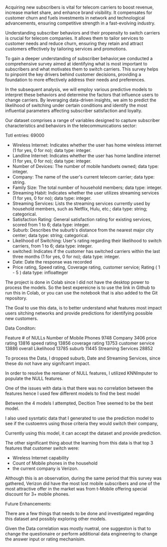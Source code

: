 Acquiring new subscribers is vital for telecom carriers to boost revenue, increase market share, and enhance brand visibility. It compensates for customer churn and fuels investments in network and technological advancements, ensuring competitive strength in a fast-evolving industry.

Understanding subscriber behaviors and their propensity to switch carriers is crucial for telecom companies. It allows them to tailor services to customer needs and reduce churn, ensuring they retain and attract customers effectively by tailoring services and promotions.

To gain a deeper understanding of subscriber behavior,we conducted a comprehensive survey aimed at identifying what is most important to subscribers and what motivates them to switch carriers. This survey helps to pinpoint the key drivers behind customer decisions, providing a foundation to more effectively address their needs and preferences.

In the subsequent analysis, we will employ various predictive models to interpret these behaviors and determine the factors that influence users to change carriers. By leveraging data-driven insights, we aim to predict the likelihood of switching under certain conditions and identify the most influential parameters affecting subscriber satisfaction and loyalty.

Our dataset comprises a range of variables designed to capture subscriber characteristics and behaviors in the telecommunications sector:

Totl entries: 69000

- Wireless Internet: Indicates whether the user has home wireless internet (1 for yes, 0 for no); data type: integer.
- Landline Internet: Indicates whether the user has home landline internet (1 for yes, 0 for no); data type: integer.
- Number of Devices: The number of mobile handsets owned; data type: integer.
- Company: The name of the user's current telecom carrier; data type: string.
- Family Size: The total number of household members; data type: integer.
- Streaming Habit: Indicates whether the user utilizes streaming services (1 for yes, 0 for no); data type: integer.
- Streaming Services: Lists the streaming services currently used by household members, such as Netflix, Hulu, etc.; data type: string; categorical.
- Satisfaction Rating: General satisfaction rating for existing services, scored from 1 to 6; data type: integer.
- Suburb: Describes the suburb's distance from the nearest major city center; data type: string; categorical.
- Likelihood of Switching: User's rating regarding their likelihood to switch carriers, from 1 to 6; data type: integer.
- switched: Indicates if the customer has switched carriers within the last three months (1 for yes, 0 for no); data type: integer.
- Date: Date the response was recorded
- Price rating, Speed rating, Coverage rating, customer service; Rating ( 1 - 5 ) data type: infloatteger


The project is done in Colab since I did not have the desktop power to process the models. So the best expereicne is to use the link in Github to run this in Colab, or you can use the notebook that is also added to the Git repository.


The Goal to use this data, is to better understand what features most impact users sitching networks and provide predictions for identifying possible new customers.


Data Conditon:

Feature			 # of NULLs
Number of Mobile Phones     9748
Company                     3406
price rating               13816
speed rating               13856
coverage rating            13753
customer service           13886
overall Likelihood         13785
suburb                     11445
Streaming Services         28852 

To process the Data, I dropped suburb, Date and Streaming Services, since these do not have any signifcanrt impact.

In order to resolve the remianer of NULL features, I utilized KNNImputer to populate the NULL features.

One of the issues with data is that there was no correlation between the features hence I used few different models to find the best model

Between the 4 models I attempted, Decition Tree seemed to be the best model.

I also used sysntatic data that I generated to use the prediction model to see if the custoemrs using those criteria they would switch their company,

Currently using this model, it can accept the dataset and provide prediction.

The other significant thing about the learning from this data is that top 3 features that customer switch were:
- Wireless Internet capability
- Count of Mobile phones in the household
- the current company is Verizon.

Although this is an observation, during the same period that this survey was gathered, Verizon did have the most lost mobile subscribers and one of the most attractive offer in the market was from t-Mobile offering special discount for 3+ mobile phones.

Future Enhancements:

There are a few things that needs to be done and investigated regarding this dataset and possibly exploring other models.

Given the Data correlation was mostly nuetral, one suggeston is that to change the questionaire or perform additional data engineering to change the answer input or rating mechanisim.


